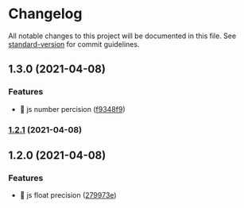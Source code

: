# Changelog

All notable changes to this project will be documented in this file. See [standard-version](https://github.com/conventional-changelog/standard-version) for commit guidelines.

## 1.3.0 (2021-04-08)


### Features

* 🎸 js number percision ([f9348f9](https://github.com/zhangximufeng/js-np/commit/f9348f956a2911af5fe8ae4420307cfaccb3667d))

### [1.2.1](https://github.com/zhangximufeng/js-np/compare/v1.2.0...v1.2.1) (2021-04-08)

## 1.2.0 (2021-04-08)


### Features

* 🎸 js float precision ([279973e](https://github.com/zhangximufeng/js-np/commit/279973ed44da2cf33da7e2bc230afd703b2a3d25))
